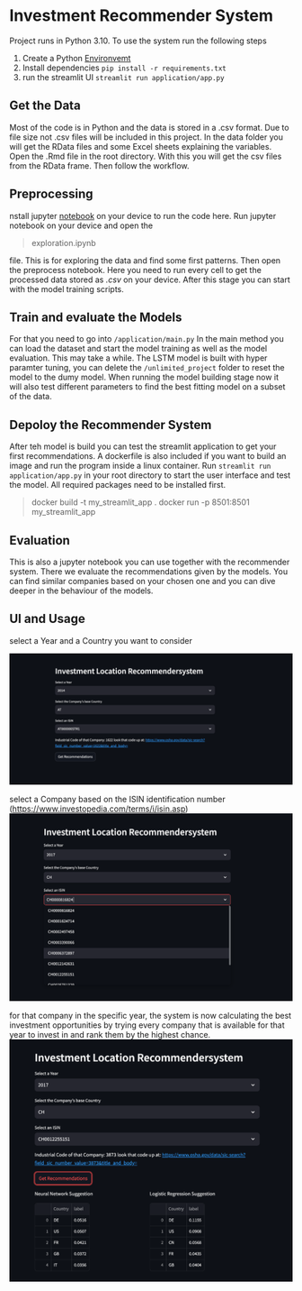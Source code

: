 # Investment Recommender System
Project runs in Python 3.10. To use the system run the following steps

 1. Create a Python [Environvemt](https://www.freecodecamp.org/news/how-to-setup-virtual-environments-in-python/)
 2. Install dependencies `pip install -r requirements.txt`
 3. run the streamlit UI `streamlit run application/app.py`

## Get the Data
Most of the code is in Python and the data is stored in a .csv format. Due to file size not .csv files will be included in this project. In the data folder you will get the RData files and some Excel sheets explaining the variables. Open the .Rmd file in the root directory. With this you will get the csv files from the RData frame. Then follow the workflow.

## Preprocessing
nstall jupyter [notebook](https://jupyter.org/) on your device to run the code here. Run jupyter notebook on your device and open the 

> exploration.ipynb

 file. This is for exploring the data and find some first patterns. Then open the preprocess notebook. Here you need to run every cell to get the processed data stored as *.csv* on your device. After this stage you can start with the model training scripts.

## Train and evaluate the Models

For that you need to go into `/application/main.py` In the main method you can load the dataset and start the model training as well as the model evaluation. This may take a while. The LSTM model is built with hyper paramter tuning, you can delete the `/unlimited_project` folder to reset the model to the dumy model. When running the model building stage now it will also test different parameters to find the best fitting model on a subset of the data.

## Depoloy the Recommender System
After teh model is build you can test the streamlit application to get your first recommendations. A dockerfile is also included if you want to build an image and run the program inside a linux container. Run `streamlit run application/app.py` in your root directory to start the user interface and test the model. All required packages need to be installed first.

> docker build -t my_streamlit_app .
> docker run -p 8501:8501 my_streamlit_app

## Evaluation
This is also a jupyter notebook you can use together with the recommender system. There we evaluate the recommendations given by the models. You can find similar companies based on your chosen one and you can dive deeper in the behaviour of the models. 

## UI and Usage

select a Year and a Country you want to consider

![alt text](https://github.com/lukasthekid/investment-locations-lstm/blob/main/media/init.png)

select a Company based on the ISIN identification number (https://www.investopedia.com/terms/i/isin.asp)
![alt text](https://github.com/lukasthekid/investment-locations-lstm/blob/main/media/selection.png)

for that company in the specific year, the system is now calculating the best investment opportunities by trying every company that is available for that year to invest in and rank them by the highest chance.
![alt text](https://github.com/lukasthekid/investment-locations-lstm/blob/main/media/rec.png)
